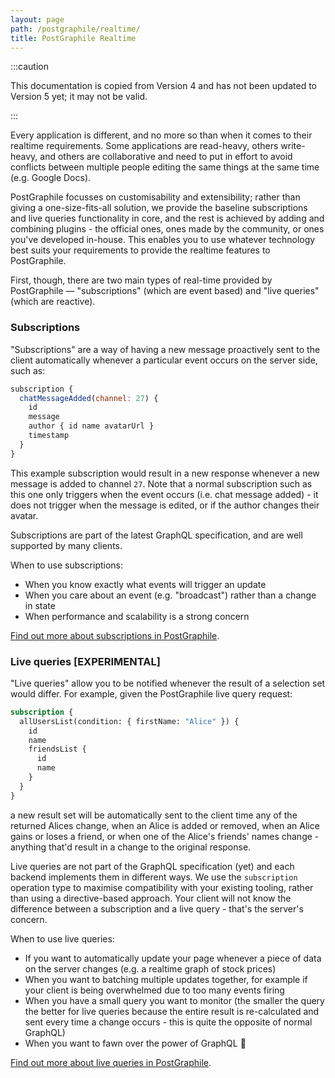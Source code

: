 ```yaml
---
layout: page
path: /postgraphile/realtime/
title: PostGraphile Realtime
---
```


:::caution

This documentation is copied from Version 4 and has not been updated to Version
5 yet; it may not be valid.

:::

Every application is different, and no more so than when it comes to their
realtime requirements. Some applications are read-heavy, others write-heavy, and
others are collaborative and need to put in effort to avoid conflicts between
multiple people editing the same things at the same time (e.g. Google Docs).

PostGraphile focusses on customisability and extensibility; rather than giving a
one-size-fits-all solution, we provide the baseline subscriptions and live
queries functionality in core, and the rest is achieved by adding and combining
plugins - the official ones, ones made by the community, or ones you've
developed in-house. This enables you to use whatever technology best suits your
requirements to provide the realtime features to PostGraphile.

First, though, there are two main types of real-time provided by PostGraphile —
"subscriptions" (which are event based) and "live queries" (which are reactive).

### Subscriptions

"Subscriptions" are a way of having a new message proactively sent to the client
automatically whenever a particular event occurs on the server side, such as:

```js
subscription {
  chatMessageAdded(channel: 27) {
    id
    message
    author { id name avatarUrl }
    timestamp
  }
}
```

This example subscription would result in a new response whenever a new message
is added to channel `27`. Note that a normal subscription such as this one only
triggers when the event occurs (i.e. chat message added) - it does not trigger
when the message is edited, or if the author changes their avatar.

Subscriptions are part of the latest GraphQL specification, and are well
supported by many clients.

When to use subscriptions:

- When you know exactly what events will trigger an update
- When you care about an event (e.g. "broadcast") rather than a change in state
- When performance and scalability is a strong concern

[Find out more about subscriptions in PostGraphile](./subscriptions/).

### Live queries [EXPERIMENTAL]

"Live queries" allow you to be notified whenever the result of a selection set
would differ. For example, given the PostGraphile live query request:

```graphql
subscription {
  allUsersList(condition: { firstName: "Alice" }) {
    id
    name
    friendsList {
      id
      name
    }
  }
}
```

a new result set will be automatically sent to the client time any of the
returned Alices change, when an Alice is added or removed, when an Alice gains
or loses a friend, or when one of the Alice's friends' names change - anything
that'd result in a change to the original response.

Live queries are not part of the GraphQL specification (yet) and each backend
implements them in different ways. We use the `subscription` operation type to
maximise compatibility with your existing tooling, rather than using a
directive-based approach. Your client will not know the difference between a
subscription and a live query - that's the server's concern.

When to use live queries:

- If you want to automatically update your page whenever a piece of data on the
  server changes (e.g. a realtime graph of stock prices)
- When you want to batching multiple updates together, for example if your
  client is being overwhelmed due to too many events firing
- When you have a small query you want to monitor (the smaller the query the
  better for live queries because the entire result is re-calculated and sent
  every time a change occurs - this is quite the opposite of normal GraphQL)
- When you want to fawn over the power of GraphQL 🤤

[Find out more about live queries in PostGraphile](./live-queries/).
